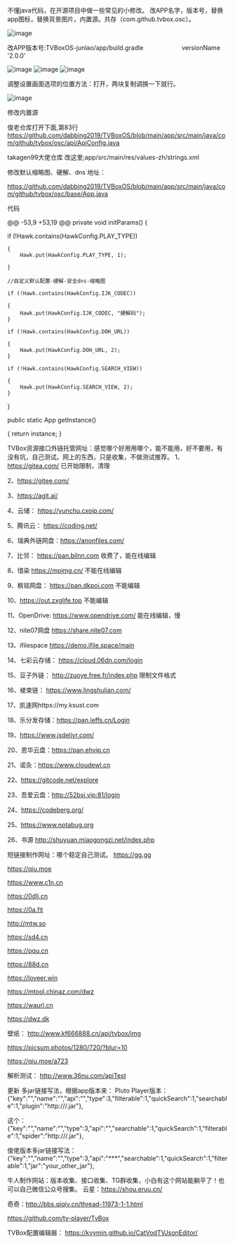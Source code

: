 不懂java代码，在开源项目中做一些常见的小修改。 改APP名字，版本号，替换app图标，替换背景图片，内置源。共存（com.github.tvbox.osc）。

![image](https://user-images.githubusercontent.com/87001834/193199842-ccf4a5ff-ac2b-4153-ba1e-5a7ce52860a0.png)

改APP版本号:TVBoxOS-junlao/app/build.gradle 　　　　　　versionName '2.0.0'

![image](https://user-images.githubusercontent.com/87001834/193199911-0df430c2-3364-4b6d-b9bc-a66baf2fd417.png)
![image](https://user-images.githubusercontent.com/87001834/193199944-1bbf53dd-f9f2-4c61-917b-616fe4fd7c4a.png)
![image](https://user-images.githubusercontent.com/87001834/193200018-4c134273-bee9-41dc-ab17-27d1c24345d0.png)

调整设置画面选项的位置方法：打开，两块复制调换一下就行。

![image](https://user-images.githubusercontent.com/87001834/193200047-24d9d5e1-79c8-4369-ba4c-53eea71352f9.png)

修改内置源

俊老仓库打开下面,第83行 https://github.com/dabbing2019/TVBoxOS/blob/main/app/src/main/java/com/github/tvbox/osc/api/ApiConfig.java

takagen99大佬仓库 改这里;app/src/main/res/values-zh/strings.xml

修改默认缩略图、硬解、dns 地址：

https://github.com/dabbing2019/TVBoxOS/blob/main/app/src/main/java/com/github/tvbox/osc/base/App.java

代码

@@ -53,9 +53,19 @@ private void initParams() {

   if (!Hawk.contains(HawkConfig.PLAY_TYPE)) 
    
    {
        Hawk.put(HawkConfig.PLAY_TYPE, 1);
        
    }
    
    //自定义默认配置-硬解-安全dns-缩略图
    
    if (!Hawk.contains(HawkConfig.IJK_CODEC)) 
    
    {
        Hawk.put(HawkConfig.IJK_CODEC, "硬解码");
    }
    
    if (!Hawk.contains(HawkConfig.DOH_URL)) 
    
    {
        Hawk.put(HawkConfig.DOH_URL, 2);
    }
    
    if (!Hawk.contains(HawkConfig.SEARCH_VIEW))
    
    {
        Hawk.put(HawkConfig.SEARCH_VIEW, 2);
    }
}

public static App getInstance() 

{
    return instance;
}




TVBox资源接口外链托管网址：感觉哪个好用用哪个，能不能用，好不要用，有没有坑，自己测试。网上的东西，只是收集，不做测试推荐。
1、https://gitea.com/ 已开始限制，清理

2、https://gitee.com/

3、https://agit.ai/

4、云储： https://yunchu.cxoip.com/

5、腾讯云： https://coding.net/

6、瑞典外链网盘：https://anonfiles.com/

7、比邻： https://pan.bilnn.com 收费了，能在线编辑

8、惜染 https://mpimg.cn/ 不能在线编辑

9、枫铭网盘： https://pan.dkpoi.com 不能编辑

10、https://out.zxglife.top 不能编辑

11、OpenDrive: https://www.opendrive.com/ 能在线编辑，慢

12、nite07网盘 https://share.nite07.com

13、ifilespace https://demo.ifile.space/main

14、七彩云存储： https://cloud.06dn.com/login

15、豆子外链： http://zuoye.free.fr/index.php 限制文件格式

16、棱束链： https://www.lingshulian.com/

17、凯速网https://my.ksust.com

18、乐分发存储：https://pan.leffs.cn/Login

19、https://www.jsdelivr.com/

20、恩华云盘：https://pan.ehvip.cn

21、诺灸：https://www.cloudewl.cn

22、https://gitcode.net/explore

23、吾爱云盘：http://52bsj.vip:81/login

24、https://codeberg.org/

25、https://www.notabug.org

26、书源 http://shuyuan.miaogongzi.net/index.php

短链接制作网址：哪个稳定自己测试。
https://gg.gg

https://qiu.moe

https://www.c1n.cn

https://0dlj.cn

https://0a.fit

http://mtw.so

https://sd4.cn

https://pqu.cn

https://88d.cn

https://loveer.win

https://mtool.chinaz.com/dwz

https://waurl.cn

https://dwz.dk

壁纸：
http://www.kf666888.cn/api/tvbox/img

https://picsum.photos/1280/720/?blur=10

https://qiu.moe/a723

解析测试：
http://www.36nu.com/apiTest

更新
多jar链接写法，根据app版本来：
Pluto Player版本：
{"key":"","name":"","api":"","type":3,"filterable":1,"quickSearch":1,"searchable":1,"plugin":"http:///.jar"},

这个：
{"key":"","name":"","type":3,"api":"","searchable":1,"quickSearch":1,"filterable":1,"spider":"http:///.jar"},

俊佬版本多jar链接写法：
{"key":"","name":"","type":3,"api":"***","searchable":1,"quickSearch":1,"filterable":1,"jar":"your_other_jar"},

牛人制作网站：版本收集、接口收集、TG群收集，小白有这个网站能躺平了！也可以自己微信公众号搜集。
云星：https://shou.eruu.cn/

奇奇：http://bbs.qiqiv.cn/thread-11973-1-1.html

https://github.com/tv-player/TvBox

TVBox配置编辑器：
https://kvymin.github.io/CatVodTVJsonEditor/
